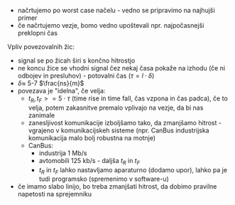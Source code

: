 
- načrtujemo po worst case načelu - vedno se pripravimo na najhujši primer
- če načrtujemo vezje, bomo vedno upoštevali npr. najpočasnejši preklopni čas

Vpliv povezovalnih žic:
- signal se po žicah širi s končno hitrostjo
- ne koncu žice se vhodni signal čez nekaj časa pokaže na izhodu (če ni odbojev in presluhov) - potovalni čas ($\tau = l \cdot \delta$)
-  $\delta \approx$ 5-7 $\frac{ns}{m}$
- povezava je "idelna", če velja:
	- $t_R, t_F >= 5 \cdot \tau$ (time rise in time fall, čas vzpona in čas padca), če to velja, potem zakasnitve premalo vplivajo na vezje, da bi nas zanimale
	- zanesljivost komunikacije izboljšamo tako, da zmanjšamo hitrost - vgrajeno v komunikacijskeh sisteme (npr. CanBus industrijska komunikacija malo bolj robustna na motnje)
	- CanBus:
		- industrija 1 Mb/s
		- avtomobili 125 kb/s - daljša $t_R$ in $t_F$
		-  $t_R$ in $t_F$ lahko nastavljamo aparaturno (dodamo upor), lahko pa je tudi programsko (spremenimo v software-u)
- če imamo slabo linijo, bo treba zmanjšati hitrost, da dobimo pravilne napetosti na sprejemniku